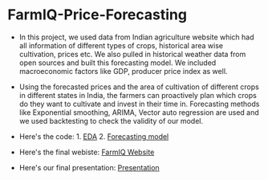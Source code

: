 # FarmIQ-Price-Forecasting
- In this project, we used data from Indian agriculture website which had all information of different types of crops, historical area wise cultivation, prices etc. We also pulled in historical weather data from open sources and built this forecasting model. We included macroeconomic factors like GDP, producer price index as well.

- Using the forecasted prices and the area of cultivation of different crops in different states in India, the farmers can proactively plan which crops do they want to cultivate and invest in their time in.  Forecasting methods like Exponential smoothing, ARIMA, Vector auto regression are used and we used backtesting to check the validity of our model.

- Here's the code: 1. [EDA](/project.ipynb)
                   2. [Forecasting model](/FarmIQ_Price_Forecaster.ipynb)

- Here's the final webiste: <a href= "https://kbhambha.wixsite.com/farmiq">FarmIQ Website </a>
- Here's our final presentation: <a href="Farm IQ.pdf"> Presentation </a>
